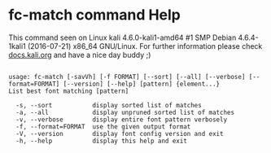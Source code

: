 # fc-match command Help
 
 This command seen on Linux kali 4.6.0-kali1-amd64 #1 SMP Debian 4.6.4-1kali1 (2016-07-21) x86_64 GNU/Linux. For further information please check [docs.kali.org](docs.kali.org) and have a nice day buddy ;) 

~~~

usage: fc-match [-savVh] [-f FORMAT] [--sort] [--all] [--verbose] [--format=FORMAT] [--version] [--help] [pattern] {element...}
List best font matching [pattern]

  -s, --sort           display sorted list of matches
  -a, --all            display unpruned sorted list of matches
  -v, --verbose        display entire font pattern verbosely
  -f, --format=FORMAT  use the given output format
  -V, --version        display font config version and exit
  -h, --help           display this help and exit

~~~
